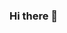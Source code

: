 ### Hi there 👋

<!--
**aliwebto/aliwebto** is a ✨ _special_ ✨ repository because its `README.md` (this file) appears on your GitHub profile.

Here are some ideas to get you started:

- 🔭 I’m currently working on My Personal Projects
- 🌱 I’m currently learning Tailwind
- 💬 Ask me about backend
- 📫 How to reach me: aliwebto@gmail.com
-->
